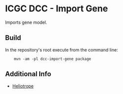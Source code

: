 ICGC DCC - Import Gene
===

Imports gene model.


Build
---

In the repository's root execute from the command line:

        mvn -am -pl dcc-import-gene package

Additional Info
---
- [Heliotrope](Heliotrope.md)